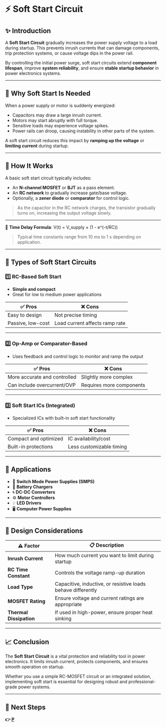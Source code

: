 # ⚡ Soft Start Circuit

## ✨ Introduction

A **Soft Start Circuit** gradually increases the power supply voltage to a load during startup. This prevents inrush currents that can damage components, trip protection systems, or cause voltage dips in the power rail.

By controlling the initial power surge, soft start circuits extend **component lifespan**, improve **system reliability**, and ensure **stable startup behavior** in power electronics systems.

---

## 🔹 Why Soft Start Is Needed

When a power supply or motor is suddenly energized:

- Capacitors may draw a large inrush current.
- Motors may start abruptly with full torque.
- Sensitive loads may experience voltage spikes.
- Power rails can droop, causing instability in other parts of the system.

A soft start circuit reduces this impact by **ramping up the voltage** or **limiting current** during startup.

---

## 🔹 How It Works

A basic soft start circuit typically includes:

- An **N-channel MOSFET** or **BJT** as a pass element.
- An **RC network** to gradually increase gate/base voltage.
- Optionally, a **zener diode** or **comparator** for control logic.

> As the capacitor in the RC network charges, the transistor gradually turns on, increasing the output voltage slowly.

---

🧮 **Time Delay Formula**:
V(t) = V_supply × (1 - e^(-t/RC))
> Typical time constants range from 10 ms to 1 s depending on application.

---

## 🔹 Types of Soft Start Circuits

### 1️⃣ **RC-Based Soft Start**

- **Simple and compact**
- Great for low to medium power applications

| ✅ Pros                | ❌ Cons                          |
|------------------------|----------------------------------|
| Easy to design         | Not precise timing               |
| Passive, low-cost      | Load current affects ramp rate   |

---

### 2️⃣ **Op-Amp or Comparator-Based**

- Uses feedback and control logic to monitor and ramp the output

| ✅ Pros                      | ❌ Cons                      |
|------------------------------|-----------------------------|
| More accurate and controlled | Slightly more complex       |
| Can include overcurrent/OVP  | Requires more components    |

---

### 3️⃣ **Soft Start ICs (Integrated)**

- Specialized ICs with built-in soft start functionality

| ✅ Pros                   | ❌ Cons                     |
|---------------------------|----------------------------|
| Compact and optimized     | IC availability/cost       |
| Built-in protections      | Less customizable timing   |

---

## 🔹 Applications

- 🔌 **Switch Mode Power Supplies (SMPS)**  
- 🔋 **Battery Chargers**
- 🌀 **DC-DC Converters**
- ⚙️ **Motor Controllers**
- 💡 **LED Drivers**
- 🖥️ **Computer Power Supplies**

---

## 🧠 Design Considerations

| ⚠️ Factor           | 📋 Description                                       |
|--------------------|-------------------------------------------------------|
| **Inrush Current** | How much current you want to limit during startup     |
| **RC Time Constant** | Controls the voltage ramp-up duration               |
| **Load Type**       | Capacitive, inductive, or resistive loads behave differently |
| **MOSFET Rating**   | Ensure voltage and current ratings are appropriate   |
| **Thermal Dissipation** | If used in high-power, ensure proper heat sinking |

---

## 📈 Conclusion

The **Soft Start Circuit** is a vital protection and reliability tool in power electronics. It limits inrush current, protects components, and ensures smooth operation on startup.

Whether you use a simple RC-MOSFET circuit or an integrated solution, implementing soft start is essential for designing robust and professional-grade power systems.

---

## 🔹 Next Steps

**👉 [P](../PFC)**  

